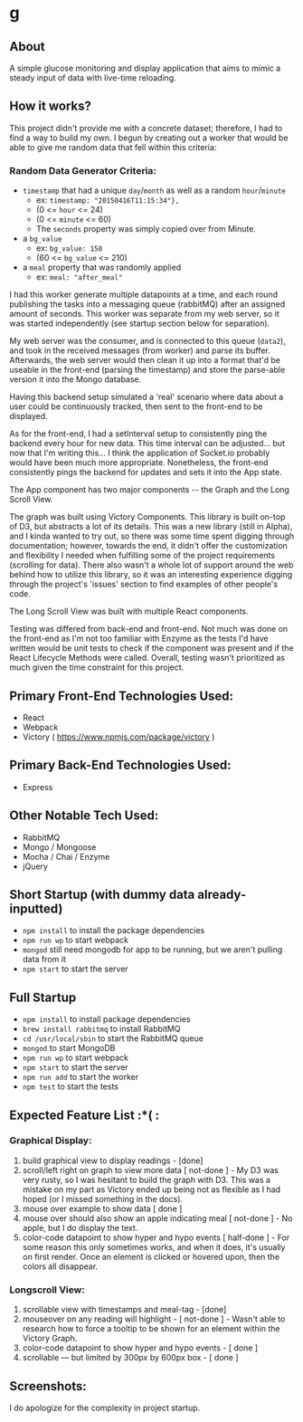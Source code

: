 # g

## About
A simple glucose monitoring and display application that aims to mimic a steady input of data with live-time reloading. 

## How it works?
This project didn't provide me with a concrete dataset; therefore, I had to find a way to build my own. I begun by creating out a worker that would be able to give me random data that fell within this criteria:

### Random Data Generator Criteria:
* `timestamp` that had a unique `day`/`month` as well as a random `hour`/`minute` 
	* ex: `timestamp: "2015­04­16T11:15:34"},`
	* (0 <= `hour` <= 24)
	* (0 <= `minute` <= 60)
	* The `seconds` property was simply copied over from Minute.
* a `bg_value`
	* ex: `bg_value: 150`
	* (60 <= `bg_value` <= 210)
* a `meal` property that was randomly applied
	* ex: `meal: "after_meal"`

I had this worker generate multiple datapoints at a time, and each round publishing the tasks into a messaging queue (rabbitMQ) after an assigned amount of seconds. This worker was separate from my web server, so it was started independently (see startup section below for separation). 

My web server was the consumer, and is connected to this queue (`data2`), and took in the received messages (from worker) and parse its buffer. Afterwards, the web server would then clean it up into a format that'd be useable in the front-end (parsing the timestamp) and store the parse-able version it into the Mongo database. 

Having this backend setup simulated a 'real' scenario where data about a user could be continuously tracked, then sent to the front-end to be displayed.

As for the front-end, I had a setInterval setup to consistently ping the backend every hour for new data. This time interval can be adjusted... but now that I'm writing this... I think the application of Socket.io probably would have been much more appropriate. Nonetheless, the front-end consistently pings the backend for updates and sets it into the App state. 

The App component has two major components -- the Graph and the Long Scroll View. 

The graph was built using Victory Components. This library is built on-top of D3, but abstracts a lot of its details. This was a new library (still in Alpha), and I kinda wanted to try out, so there was some time spent digging through documentation; however, towards the end, it didn't offer the customization and flexibility I needed when fulfilling some of the project requirements (scrolling for data). There also wasn't a whole lot of support around the web behind how to utilize this library, so it was an interesting experience digging through the project's 'issues' section to find examples of other people's code. 

The Long Scroll View was built with multiple React components.

Testing was differed from back-end and front-end. Not much was done on the front-end as I'm not too familiar with Enzyme as the tests I'd have written would be unit tests to check if the component was present and if the React Lifecycle Methods were called. Overall, testing wasn't prioritized as much given the time constraint for this project. 
 


## Primary Front-End Technologies Used:
* React
* Webpack
* Victory ( https://www.npmjs.com/package/victory )

## Primary Back-End Technologies Used:
* Express

## Other Notable Tech Used:
* RabbitMQ
* Mongo / Mongoose
* Mocha / Chai / Enzyme
* jQuery

## Short Startup (with dummy data already-inputted)
* `npm install` to install the package dependencies
* `npm run wp` to start webpack
* `mongod` still need mongodb for app to be running, but we aren't pulling data from it
* `npm start` to start the server

## Full Startup
* `npm install` to install package dependencies
* `brew install rabbitmq` to install RabbitMQ
* `cd /usr/local/sbin` to start the RabbitMQ queue
* `mongod` to start MongoDB
* `npm run wp` to start webpack
* `npm start` to start the server
* `npm run add` to start the worker
* `npm test` to start the tests

## Expected Feature List :*( :

### Graphical Display:
1. build graphical view to display readings - [done]
2. scroll/left right on graph to view more data [ not-done ] - My D3 was very rusty, so I was hesitant to build the graph with D3. This was a mistake on my part as Victory ended up being not as flexible as I had hoped (or I missed something in the docs).
3. mouse over example to show data [ done ]
4. mouse over should also show an apple indicating meal [ not-done ] - No apple, but I do display the text. 
5. color-code datapoint to show hyper and hypo events [ half-done ] - For some reason this only sometimes works, and when it does, it's usually on first render. Once an element is clicked or hovered upon, then the colors all disappear.

### Longscroll View:
1. scrollable view with timestamps and meal-tag - [done]
2. mouseover on any reading will highlight - [ not-done ] - Wasn't able to research how to force a tooltip to be shown for an element within the Victory Graph.
3. color-code datapoint to show hyper and hypo events - [ done ]
4. scrollable — but limited by 300px by 600px box - [ done ]


## Screenshots:
I do apologize for the complexity in project startup. 


